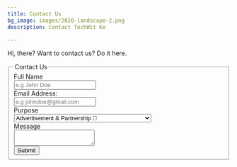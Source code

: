 ```yaml
---
title: Contact Us
bg_image: images/2020-landscape-2.png
description: Contact TechWit Ke

---
```

Hi, there? Want to contact us? Do it here.
</br>

<form class="form-horizontal" data-netlify="true">
<fieldset>

<!-- Form Name -->
<legend>Contact Us</legend>

<!-- Text input-->
<div class="form-group">
  <label class="col-md-4 control-label" for="textinput">Full Name</label>  
  <div class="col-md-4">
  <input id="textinput" name="textinput" type="text" placeholder="e.g John Doe" class="form-control input-md">
    
  </div>
</div>

<!-- Text input-->
<div class="form-group">
  <label class="col-md-4 control-label" for="email">Email Address:</label>  
  <div class="col-md-4">
  <input id="email" name="email" type="text" placeholder="e.g johndoe@gmail.com" class="form-control input-md">
    
  </div>
</div>

<!-- Select Basic -->
<div class="form-group">
  <label class="col-md-4 control-label" for="purpose">Purpose</label>
  <div class="col-md-5">
    <select id="purpose" name="purpose" class="form-control">
      <option value="1">Advertisement &amp; Partnership 🤝</option>
      <option value="2">Consultation 💼</option>
      <option value="3">Report an issue 🙁</option>
      <option value="4">Sponser a post 🤑</option>
      <option value="5">A Job as a tech writer 😎</option>
      <option value="6">A job as an editor 😎</option>
      <option value="7">Just saying hi 👋</option>
      <option value="8">Tip us on something/Share an article idea 🤩</option>
      <option value="9">Want us to build you a blog(not free of charge) 🤑</option>
      <option value="10">Want to feature us(Hooray! 🎉)</option>
      <option value="11">DMCA and Other Takedowns 👮‍♂️</option>
    </select>
  </div>
</div>

<!-- Textarea -->
<div class="form-group">
  <label class="col-md-4 control-label" for="message">Message</label>
  <div class="col-md-4">                     
    <textarea class="form-control" id="message" name="message"></textarea>
  </div>
</div>

<!-- Button -->
<div class="form-group">
  <label class="col-md-4 control-label" for="submit"></label>
  <div class="col-md-4">
    <button id="submit" name="submit" class="btn btn-default">Submit</button>
  </div>
</div>

</fieldset>
</form>

</br>